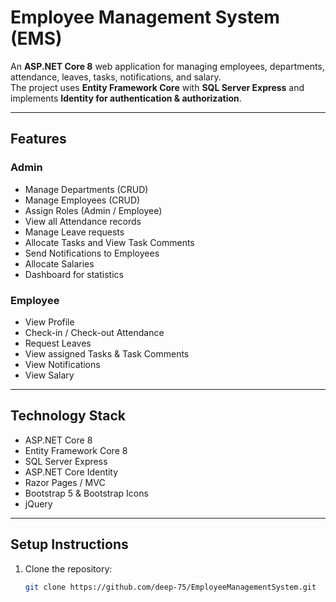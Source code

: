 # Employee Management System (EMS)

An **ASP.NET Core 8** web application for managing employees, departments, attendance, leaves, tasks, notifications, and salary.  
The project uses **Entity Framework Core** with **SQL Server Express** and implements **Identity for authentication & authorization**.

---

## Features

### Admin
- Manage Departments (CRUD)
- Manage Employees (CRUD)
- Assign Roles (Admin / Employee)
- View all Attendance records
- Manage Leave requests
- Allocate Tasks and View Task Comments
- Send Notifications to Employees
- Allocate Salaries
- Dashboard for statistics

### Employee
- View Profile
- Check-in / Check-out Attendance
- Request Leaves
- View assigned Tasks & Task Comments
- View Notifications
- View Salary

---

## Technology Stack

- ASP.NET Core 8
- Entity Framework Core 8
- SQL Server Express
- ASP.NET Core Identity
- Razor Pages / MVC
- Bootstrap 5 & Bootstrap Icons
- jQuery

---

## Setup Instructions

1. Clone the repository:
   ```bash
   git clone https://github.com/deep-75/EmployeeManagementSystem.git
